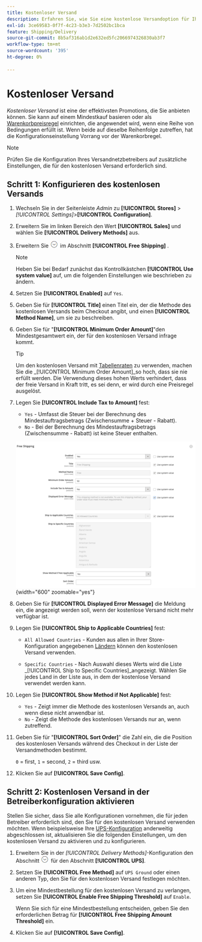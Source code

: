 ```yaml
---
title: Kostenloser Versand
description: Erfahren Sie, wie Sie eine kostenlose Versandoption für Ihren Shop einrichten.
exl-id: 3ce69583-0f7f-4c23-b3e3-7d2502bc1bca
feature: Shipping/Delivery
source-git-commit: 8b5af316ab1d2e632ed5fc2066974326830ab3f7
workflow-type: tm+mt
source-wordcount: '395'
ht-degree: 0%

---
```


# Kostenloser Versand

_Kostenloser Versand_ ist eine der effektivsten Promotions, die Sie anbieten können. Sie kann auf einem Mindestkauf basieren oder als [Warenkorbpreisregel](../merchandising-promotions/price-rules-cart.md) einrichten, die angewendet wird, wenn eine Reihe von Bedingungen erfüllt ist. Wenn beide auf dieselbe Reihenfolge zutreffen, hat die Konfigurationseinstellung Vorrang vor der Warenkorbregel.

>[!NOTE]
>
>Prüfen Sie die Konfiguration Ihres Versandnetzbetreibers auf zusätzliche Einstellungen, die für den kostenlosen Versand erforderlich sind.

## Schritt 1: Konfigurieren des kostenlosen Versands

1. Wechseln Sie in der Seitenleiste _Admin_ zu **[!UICONTROL Stores]** > _[!UICONTROL Settings]_>**[!UICONTROL Configuration]**.

1. Erweitern Sie im linken Bereich den Wert **[!UICONTROL Sales]** und wählen Sie **[!UICONTROL Delivery Methods]** aus.

1. Erweitern Sie ![Erweiterungsauswahl](../assets/icon-display-expand.png) im Abschnitt **[!UICONTROL Free Shipping]** .

   >[!NOTE]
   >
   >Heben Sie bei Bedarf zunächst das Kontrollkästchen **[!UICONTROL Use system value]** auf, um die folgenden Einstellungen wie beschrieben zu ändern.

1. Setzen Sie **[!UICONTROL Enabled]** auf `Yes`.

1. Geben Sie für **[!UICONTROL Title]** einen Titel ein, der die Methode des kostenlosen Versands beim Checkout angibt, und einen **[!UICONTROL Method Name]**, um sie zu beschreiben.

1. Geben Sie für &quot;**[!UICONTROL Minimum Order Amount]**&quot;den Mindestgesamtwert ein, der für den kostenlosen Versand infrage kommt.

   >[!TIP]
   >
   >Um den kostenlosen Versand mit [Tabellenraten](shipping-table-rate.md) zu verwenden, machen Sie die _[!UICONTROL Minimum Order Amount]_so hoch, dass sie nie erfüllt werden. Die Verwendung dieses hohen Werts verhindert, dass der freie Versand in Kraft tritt, es sei denn, er wird durch eine Preisregel ausgelöst.

1. Legen Sie **[!UICONTROL Include Tax to Amount]** fest:

   - `Yes` - Umfasst die Steuer bei der Berechnung des Mindestauftragsbetrags (Zwischensumme + Steuer - Rabatt).
   - `No` - Bei der Berechnung des Mindestauftragsbetrags (Zwischensumme - Rabatt) ist keine Steuer enthalten.

   ![Kostenloser Versand](../configuration-reference/sales/assets/delivery-methods-free-shipping.png){width="600" zoomable="yes"}

1. Geben Sie für **[!UICONTROL Displayed Error Message]** die Meldung ein, die angezeigt werden soll, wenn der kostenlose Versand nicht mehr verfügbar ist.

1. Legen Sie **[!UICONTROL Ship to Applicable Countries]** fest:

   - `All Allowed Countries` - Kunden aus allen in Ihrer Store-Konfiguration angegebenen [Ländern](../getting-started/store-details.md#country-options) können den kostenlosen Versand verwenden.

   - `Specific Countries` - Nach Auswahl dieses Werts wird die Liste _[!UICONTROL Ship to Specific Countries]_angezeigt. Wählen Sie jedes Land in der Liste aus, in dem der kostenlose Versand verwendet werden kann.

1. Legen Sie **[!UICONTROL Show Method if Not Applicable]** fest:

   - `Yes` - Zeigt immer die Methode des kostenlosen Versands an, auch wenn diese nicht anwendbar ist.
   - `No` - Zeigt die Methode des kostenlosen Versands nur an, wenn zutreffend.

1. Geben Sie für &quot;**[!UICONTROL Sort Order]**&quot; die Zahl ein, die die Position des kostenlosen Versands während des Checkout in der Liste der Versandmethoden bestimmt.

   `0` = first, `1` = second, `2` = third usw.

1. Klicken Sie auf **[!UICONTROL Save Config]**.

## Schritt 2: Kostenlosen Versand in der Betreiberkonfiguration aktivieren

Stellen Sie sicher, dass Sie alle Konfigurationen vornehmen, die für jeden Betreiber erforderlich sind, den Sie für den kostenlosen Versand verwenden möchten. Wenn beispielsweise Ihre [UPS-Konfiguration](ups.md) anderweitig abgeschlossen ist, aktualisieren Sie die folgenden Einstellungen, um den kostenlosen Versand zu aktivieren und zu konfigurieren.

1. Erweitern Sie in der _[!UICONTROL Delivery Methods]_-Konfiguration den Abschnitt ![Erweiterungsauswahl](../assets/icon-display-expand.png) für den Abschnitt **[!UICONTROL UPS]**.

1. Setzen Sie **[!UICONTROL Free Method]** auf `UPS Ground` oder einen anderen Typ, den Sie für den kostenlosen Versand festlegen möchten.

1. Um eine Mindestbestellung für den kostenlosen Versand zu verlangen, setzen Sie **[!UICONTROL Enable Free Shipping Threshold]** auf `Enable`.

   Wenn Sie sich für eine Mindestbestellung entscheiden, geben Sie den erforderlichen Betrag für **[!UICONTROL Free Shipping Amount Threshold]** ein.

1. Klicken Sie auf **[!UICONTROL Save Config]**.
